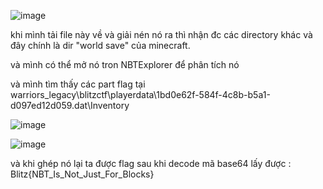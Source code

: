 ![image](https://github.com/user-attachments/assets/dc4847ed-a467-4438-a93f-cde27b7f7d96)

khi mình tải file này về và giải nén nó ra thì nhận đc các directory khác và đây chính là dir "world save" của minecraft.

và mình có thể mở nó tron NBTExplorer để phân tích nó 

và mình tìm thấy các part flag tại warriors_legacy\blitzctf\playerdata\1bd0e62f-584f-4c8b-b5a1-d097ed12d059.dat\Inventory

![image](https://github.com/user-attachments/assets/4a037a5f-cc62-4851-968c-891f5ce01a45)

![image](https://github.com/user-attachments/assets/8d9076e4-6afd-4075-bd41-5afde391fb37)


và khi ghép nó lại ta được flag sau khi decode mã base64 lấy được : Blitz{NBT_Is_Not_Just_For_Blocks}
